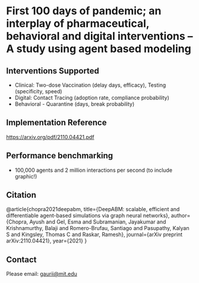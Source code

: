 # First 100 days of pandemic; an interplay of pharmaceutical, behavioral and digital interventions – A study using agent based modeling

## Interventions Supported

- Clinical: Two-dose Vaccination (delay days, efficacy), Testing (specificity, speed)
- Digital: Contact Tracing (adoption rate, compliance probability)
- Behavioral - Quarantine (days, break probability)

## Implementation Reference
https://arxiv.org/pdf/2110.04421.pdf

## Performance benchmarking
- 100,000 agents and 2 million interactions per second (to include graphic!)


## Citation
@article{chopra2021deepabm,
  title={DeepABM: scalable, efficient and differentiable agent-based simulations via graph neural networks},
  author={Chopra, Ayush and Gel, Esma and Subramanian, Jayakumar and Krishnamurthy, Balaji and Romero-Brufau, Santiago and Pasupathy, Kalyan S and Kingsley, Thomas C and Raskar, Ramesh},
  journal={arXiv preprint arXiv:2110.04421},
  year={2021}
}

## Contact
Please email: gaurii@mit.edu
